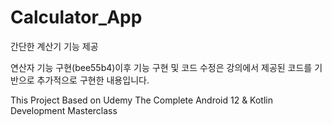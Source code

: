 # Calculator_App

간단한 계산기 기능 제공

연산자 기능 구현(bee55b4)이후 기능 구현 및 코드 수정은 강의에서 제공된 코드를 기반으로 추가적으로 구현한 내용입니다.
 
This Project Based on Udemy The Complete Android 12 & Kotlin Development Masterclass